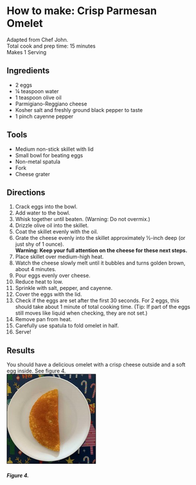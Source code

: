 # How to make: Crisp Parmesan Omelet

Adapted from Chef John.  
Total cook and prep time: 15 minutes  
Makes 1 Serving

## Ingredients

- 2 eggs
- ¼ teaspoon water
- 1 teaspoon olive oil
- Parmigiano-Reggiano cheese
- Kosher salt and freshly ground black pepper to taste
- 1 pinch cayenne pepper

## Tools

- Medium non-stick skillet with lid
- Small bowl for beating eggs
- Non-metal spatula
- Fork
- Cheese grater

## Directions

1. Crack eggs into the bowl.
1. Add water to the bowl.
1. Whisk together until beaten. (Warning: Do not overmix.)
1. Drizzle olive oil into the skillet.
1. Coat the skillet evenly with the oil.
1. Grate the cheese evenly into the skillet approximately ½-inch deep (or just shy of 1 ounce).  
**Warning: Keep your full attention on the cheese for these next steps.**
1. Place skillet over medium-high heat.
1. Watch the cheese slowly melt until it bubbles and turns golden brown, about 4 minutes.
1. Pour eggs evenly over cheese.
1. Reduce heat to low.
1. Sprinkle with salt, pepper, and cayenne.
1. Cover the eggs with the lid.
1. Check if the eggs are set after the first 30 seconds. For 2 eggs,
    this should take about 1 minute of total cooking time. (Tip: If part
    of the eggs still moves like liquid when checking, they are not
    set.)
1. Remove pan from heat.
1. Carefully use spatula to fold omelet in half.
1. Serve!

## Results

You should have a delicious omelet with a crisp cheese outside and a
soft egg inside. See figure 4.  
![Picture of finished meal](images/media/picture4.jpg)

##### Figure 4.
